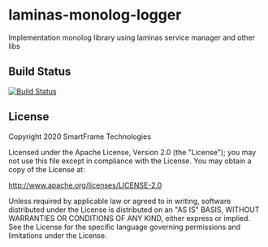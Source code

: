 # laminas-monolog-logger
Implementation monolog library using laminas service manager and other libs

## Build Status

[![Build Status](https://travis-ci.com/SmartFrame-Technologies/laminas-monolog-logger.svg?branch=master)](https://travis-ci.com/SmartFrame-Technologies/laminas-monolog-logger)

## License

Copyright 2020 SmartFrame Technologies

Licensed under the Apache License, Version 2.0 (the "License");
you may not use this file except in compliance with the License.
You may obtain a copy of the License at:

http://www.apache.org/licenses/LICENSE-2.0

Unless required by applicable law or agreed to in writing, software
distributed under the License is distributed on an "AS IS" BASIS,
WITHOUT WARRANTIES OR CONDITIONS OF ANY KIND, either express or implied.
See the License for the specific language governing permissions and
limitations under the License.
